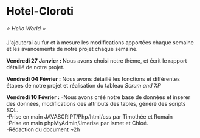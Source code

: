 # Hotel-Cloroti

:star: <i>Hello World</i> :star:

J'ajouterai au fur et à mesure les modifications apportées chaque semaine et les avancements de notre projet chaque semaine.

<b>Vendredi 27 Janvier :</b> Nous avons choisi notre thème, et écrit le rapport détaillé de notre projet. 

<b>Vendredi 04 Février :</b> Nous avons détaillé les fonctions et différentes étapes de notre projet et réalisation du tableau <i>Scrum and XP</i> 

<b>Vendredi 10 Février :</b> -Nous avons créé notre base de données et inserer des données, modifications des attributs des tables, généré des scripts SQL.  
                             -Prise en main JAVASCRIPT/Php/html/css par Timothée et Romain  
                             -Prise en main phpMyAdmin/Jmerise par Ismet et Chloé.  
                             -Rédaction du document ~2h

